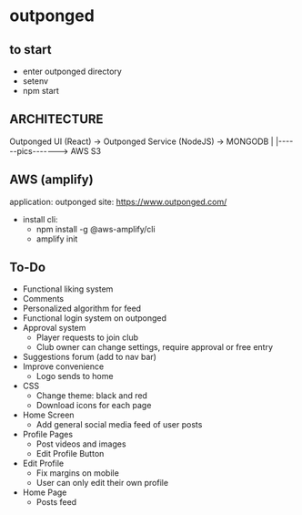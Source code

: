 # outponged

## to start
- enter outponged directory
- setenv
- npm start

## ARCHITECTURE

  Outponged UI (React)     ->  Outponged Service (NodeJS)    ->  MONGODB
          |
          |------pics-------> AWS S3

## AWS (amplify)
application: outponged
site: https://www.outponged.com/

- install cli: 
  - npm install -g @aws-amplify/cli
  - amplify init


## To-Do
- Functional liking system
- Comments
- Personalized algorithm for feed
- Functional login system on outponged
- Approval system
  - Player requests to join club
  - Club owner can change settings, require approval or free entry
- Suggestions forum (add to nav bar)
- Improve convenience
  - Logo sends to home
- CSS
  - Change theme: black and red
  - Download icons for each page
- Home Screen
  - Add general social media feed of user posts
- Profile Pages
  - Post videos and images
  - Edit Profile Button
- Edit Profile
  - Fix margins on mobile
  - User can only edit their own profile
- Home Page
  - Posts feed
